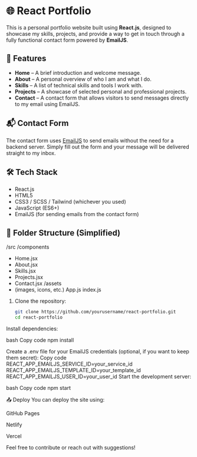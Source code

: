 # 🌐 React Portfolio

This is a personal portfolio website built using **React.js**, designed to showcase my skills, projects, and provide a way to get in touch through a fully functional contact form powered by **EmailJS**.

## 🚀 Features

- **Home** – A brief introduction and welcome message.
- **About** – A personal overview of who I am and what I do.
- **Skills** – A list of technical skills and tools I work with.
- **Projects** – A showcase of selected personal and professional projects.
- **Contact** – A contact form that allows visitors to send messages directly to my email using EmailJS.

## 📬 Contact Form

The contact form uses [EmailJS](https://www.emailjs.com/) to send emails without the need for a backend server. Simply fill out the form and your message will be delivered straight to my inbox.

## 🛠️ Tech Stack

- React.js
- HTML5
- CSS3 / SCSS / Tailwind (whichever you used)
- JavaScript (ES6+)
- EmailJS (for sending emails from the contact form)

## 📁 Folder Structure (Simplified)

/src
/components
- Home.jsx
- About.jsx
- Skills.jsx
- Projects.jsx
- Contact.jsx
/assets
- (images, icons, etc.)
App.js
index.js

1. Clone the repository:
   ```bash
   git clone https://github.com/yourusername/react-portfolio.git
   cd react-portfolio
Install dependencies:

bash
Copy code
npm install

Create a .env file for your EmailJS credentials (optional, if you want to keep them secret):
Copy code
REACT_APP_EMAILJS_SERVICE_ID=your_service_id
REACT_APP_EMAILJS_TEMPLATE_ID=your_template_id
REACT_APP_EMAILJS_USER_ID=your_user_id
Start the development server:

bash
Copy code
npm start

📤 Deploy
You can deploy the site using:

GitHub Pages

Netlify

Vercel



Feel free to contribute or reach out with suggestions!
